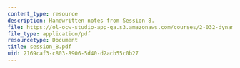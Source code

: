 ```yaml
---
content_type: resource
description: Handwritten notes from Session 8.
file: https://ol-ocw-studio-app-qa.s3.amazonaws.com/courses/2-032-dynamics-fall-2004/2169caf3c80389065d40d2acb55c0b27_session_8.pdf
file_type: application/pdf
resourcetype: Document
title: session_8.pdf
uid: 2169caf3-c803-8906-5d40-d2acb55c0b27
---
```

